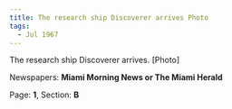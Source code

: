 ```yaml
---  
title: The research ship Discoverer arrives Photo  
tags:  
  - Jul 1967  
---  
```

  
The research ship Discoverer arrives. [Photo]  
  
Newspapers: **Miami Morning News or The Miami Herald**  
  
Page: **1**, Section: **B** 
